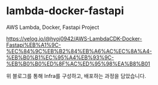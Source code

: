# lambda-docker-fastapi

AWS Lambda, Docker, Fastapi Project

https://velog.io/@hyoj0942/AWS-LambdaCDK-Docker-Fastapi%EB%A1%9C-%EC%84%9C%EB%B2%84%EB%A6%AC%EC%8A%A4-%EB%B0%B1%EC%95%A4%EB%93%9C-%EB%B0%B0%ED%8F%AC%ED%95%98%EA%B8%B01

위 블로그를 통해 Infra를 구성하고, 배포하는 과정을 담았습니다.
